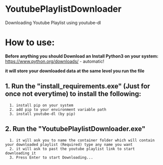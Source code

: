 # YoutubePlaylistDownloader
Downloading Youtube Playlist using youtube-dl

# **How to use**:
**Before anything you should Download an Install Python3 on your system:**
https://www.python.org/downloads/ - automatic!

**it will store your downloaded data at the same level you run the file**

## 1. Run the "install_requirements.exe" (Just for once not everytime) to install the following:
      1. install pip on your system
      2. add pip to your environment variable path
      3. install youtube-dl (by pip)

## 2. Run the "YoutubePlaylistDownloader.exe"
      1. it will ask you to name the container folder which will contain your downloaded playlist (Required) type any name you want
      2. it will ask to past the youtube playlist link to start downloading it
      3. Press Enter to start Downloading...
